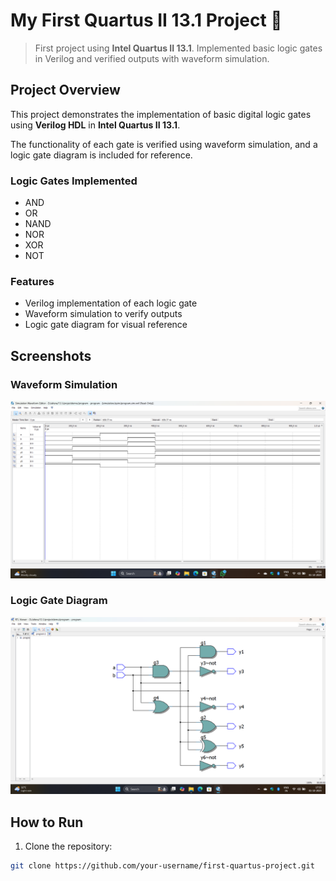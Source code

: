 # My First Quartus II 13.1 Project 🚀

> First project using **Intel Quartus II 13.1**. Implemented basic logic gates in Verilog and verified outputs with waveform simulation.

## Project Overview

This project demonstrates the implementation of basic digital logic gates using **Verilog HDL** in **Intel Quartus II 13.1**.  

The functionality of each gate is verified using waveform simulation, and a logic gate diagram is included for reference.

### Logic Gates Implemented

- AND  
- OR  
- NAND  
- NOR  
- XOR  
- NOT  

### Features

- Verilog implementation of each logic gate  
- Waveform simulation to verify outputs  
- Logic gate diagram for visual reference  

## Screenshots

### Waveform Simulation
![Waveform Output](waveform.png)

### Logic Gate Diagram
![Logic Gate Diagram](logic-diagram.png)

## How to Run

1. Clone the repository:  
```bash
git clone https://github.com/your-username/first-quartus-project.git
